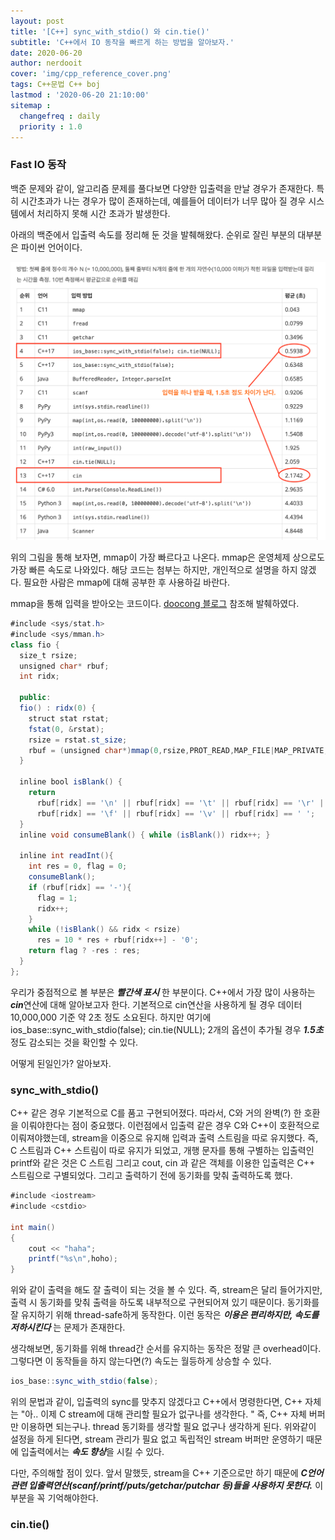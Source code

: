 ```yaml
---
layout: post
title: '[C++] sync_with_stdio() 와 cin.tie()'
subtitle: 'C++에서 IO 동작을 빠르게 하는 방법을 알아보자.'
date: 2020-06-20
author: nerdooit
cover: 'img/cpp_reference_cover.png'
tags: C++문법 C++ boj
lastmod : '2020-06-20 21:10:00'
sitemap :
  changefreq : daily
  priority : 1.0
---
```


### Fast IO 동작
백준 문제와 같이, 알고리즘 문제를 풀다보면 다양한 입출력을 만날 경우가 존재한다.
특히 시간초과가 나는 경우가 많이 존재하는데, 예를들어 데이터가 너무 많아 질 경우
시스템에서 처리하지 못해 시간 초과가 발생한다.

아래의 백준에서 입출력 속도를 정리해 둔 것을 발췌해왔다. 순위로 잘린 부분의
대부분은 파이썬 언어이다.

![io 스피드 측정](/img/io_speed.png)

위의 그림을 통해 보자면, mmap이 가장 빠르다고 나온다. mmap은 운영체제 상으로도
가장 빠른 속도로 나와있다. 해당 코드는 첨부는 하지만, 개인적으로 설명을 하지
않겠다. 필요한 사람은 mmap에 대해 공부한 후 사용하길 바란다.

mmap을 통해 입력을 받아오는 코드이다. [doocong 블로그](http://doocong.com/algorithm/fast-input-mmap/) 참조해 발췌하였다.

```java
#include <sys/stat.h>
#include <sys/mman.h>
class fio {
  size_t rsize;
  unsigned char* rbuf;
  int ridx;

  public:
  fio() : ridx(0) {
    struct stat rstat;
    fstat(0, &rstat);
    rsize = rstat.st_size;
    rbuf = (unsigned char*)mmap(0,rsize,PROT_READ,MAP_FILE|MAP_PRIVATE,0,0);
  }

  inline bool isBlank() {
    return
      rbuf[ridx] == '\n' || rbuf[ridx] == '\t' || rbuf[ridx] == '\r' ||
      rbuf[ridx] == '\f' || rbuf[ridx] == '\v' || rbuf[ridx] == ' ';
  }
  inline void consumeBlank() { while (isBlank()) ridx++; }

  inline int readInt(){
    int res = 0, flag = 0;
    consumeBlank();
    if (rbuf[ridx] == '-'){
      flag = 1;
      ridx++;
    }
    while (!isBlank() && ridx < rsize)
      res = 10 * res + rbuf[ridx++] - '0';
    return flag ? -res : res;
  }
};
```

우리가 중점적으로 볼 부분은 ***빨간색 표시*** 한 부분이다. C++에서 가장 많이
사용하는 ***cin***연산에 대해 알아보고자 한다. 기본적으로 cin연산을 사용하게 될
경우 데이터 10,000,000 기준 약 2초 정도 소요된다. 하지만 여기에
ios_base::sync_with_stdio(false); cin.tie(NULL); 2개의 옵션이 추가될 경우
***1.5초*** 정도 감소되는 것을 확인할 수 있다.

어떻게 된일인가? 알아보자.

### sync_with_stdio()
C++ 같은 경우 기본적으로 C를 품고 구현되어졌다. 따라서, C와 거의 완벽(?) 한
호환을 이뤄야한다는 점이 중요했다. 이런점에서 입출력 같은 경우 C와 C++이
호환적으로 이뤄져야했는데, stream을 이중으로 유지해 입력과 출력
스트림을 따로 유지했다. 즉, C 스트림과 C++ 스트림이 따로 유지가 되었고, 개행
문자를 통해 구별하는 입출력인 printf와 같은 것은 C 스트림 그리고 cout, cin 과
같은 객체를 이용한 입출력은 C++ 스트림으로 구별되었다. 그리고 출력하기 전에
동기화를 맞춰 출력하도록 했다.

```java
#include <iostream>
#include <cstdio>

int main()
{
	cout << "haha";
	printf("%s\n",hoho);
}
```

위와 같이 출력을 해도 잘 출력이 되는 것을 볼 수 있다. 즉, stream은 달리
들어가지만, 출력 시 동기화를 맞춰 출력을 하도록 내부적으로 구현되어져 있기
때문이다. 동기화를 잘 유지하기 위해 thread-safe하게 동작한다. 이런 동작은
***이용은 편리하지만, 속도를 저하시킨다*** 는 문제가 존재한다.

생각해보면, 동기화를 위해 thread간 순서를 유지하는 동작은 정말 큰 overhead이다.
그렇다면 이 동작들을 하지 않는다면(?) 속도는 월등하게 상승할 수 있다.

```java
ios_base::sync_with_stdio(false);
```

위의 문법과 같이, 입출력의 sync를 맞추지 않겠다고 C++에서 명령한다면, C++ 자체는
"아.. 이제 C stream에 대해 관리할 필요가 없구나를 생각한다. " 즉, C++ 자체
버퍼만 이용하면 되는구나. thread 동기화를 생각할 필요 없구나 생각하게 된다.
위와같이 설정을 하게 된다면, stream 관리가 필요 없고 독립적인 stream 버퍼만 운영하기 때문에 입출력에서는 ***속도 향상***을 시킬 수 있다.

다만, 주의해할 점이 있다.
앞서 말했듯, stream을 C++ 기준으로만 하기 때문에 ***C언어 관련 입출력연산(scanf/printf/puts/getchar/putchar 등)들을
사용하지 못한다.*** 이 부분을 꼭 기억해야한다.

### cin.tie()
